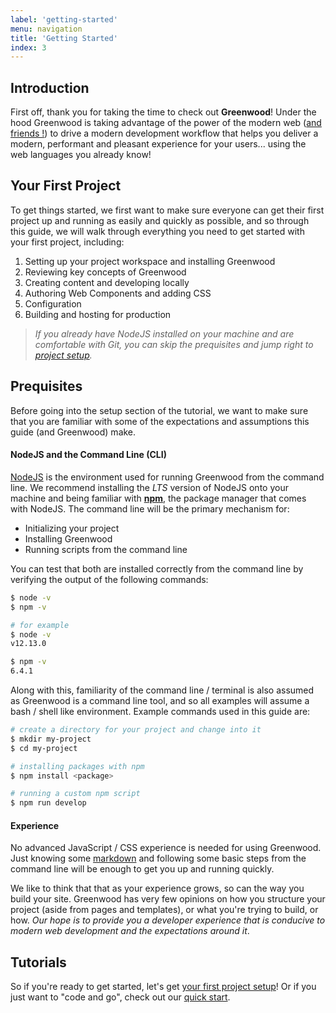 ```yaml
---
label: 'getting-started'
menu: navigation
title: 'Getting Started'
index: 3
---
```


## Introduction
First off, thank you for taking the time to check out **Greenwood**!  Under the hood Greenwood is taking advantage of the power of the modern web ([and friends !](/docs/tech-stack/)) to drive a modern development workflow that helps you deliver a modern, performant and pleasant experience for your users... using the web languages you already know!

## Your First Project
To get things started, we first want to make sure everyone can get their first project up and running as easily and quickly as possible, and so through this guide, we will walk through everything you need to get started with your first project, including:

1. Setting up your project workspace and installing Greenwood
1. Reviewing key concepts of Greenwood
1. Creating content and developing locally
1. Authoring Web Components and adding CSS
1. Configuration
1. Building and hosting for production

> _If you already have NodeJS installed on your machine and are comfortable with Git, you can skip the prequisites and jump right to [project setup](/getting-started/project-setup)._

## Prequisites
Before going into the setup section of the tutorial, we want to make sure that you are familiar with some of the expectations and assumptions this guide (and Greenwood) make.

#### NodeJS and the Command Line (CLI)
[NodeJS](https://nodejs.org/) is the environment used for running Greenwood from the command line.  We recommend installing the _LTS_ version of NodeJS onto your machine and being familiar with [**npm**](https://www.npmjs.com/), the package manager that comes with NodeJS.  The command line will be the primary mechanism for:
- Initializing your project
- Installing Greenwood
- Running scripts from the command line

You can test that both are installed correctly from the command line by verifying the output of the following commands:
```bash
$ node -v
$ npm -v

# for example
$ node -v
v12.13.0

$ npm -v
6.4.1
```

Along with this, familiarity of the command line / terminal is also assumed as Greenwood is a command line tool, and so all examples will assume a bash / shell like environment.  Example commands used in this guide are:
```bash
# create a directory for your project and change into it
$ mkdir my-project
$ cd my-project

# installing packages with npm
$ npm install <package>

# running a custom npm script
$ npm run develop
```

#### Experience
No advanced JavaScript / CSS experience is needed for using Greenwood.  Just knowing some [markdown](https://daringfireball.net/projects/markdown/) and following some basic steps from the command line will be enough to get you up and running quickly.

We like to think that that as your experience grows, so can the way you build your site.  Greenwood has very few opinions on how you structure your project (aside from pages and templates), or what you're trying to build, or how.  _Our hope is to provide you a developer experience that is conducive to modern web development and the expectations around it_.

## Tutorials
So if you're ready to get started, let's get [your first project setup](/getting-started/project-setup/)!  Or if you just want to "code and go", check out our [quick start](/getting-started/quick-start/).